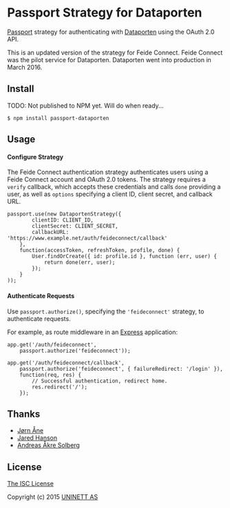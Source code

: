 # Passport Strategy for Dataporten

[Passport](https://github.com/jaredhanson/passport) strategy for authenticating
with [Dataporten](http://dataporten.no) using the OAuth 2.0 API.

This is an updated version of the strategy for Feide Connect. Feide Connect was the pilot service for Dataporten. Dataporten went into production in March 2016.


## Install

TODO: Not published to NPM yet. Will do when ready...

	$ npm install passport-dataporten

## Usage

#### Configure Strategy

The Feide Connect authentication strategy authenticates users using a Feide Connect
account and OAuth 2.0 tokens.  The strategy requires a `verify` callback, which
accepts these credentials and calls `done` providing a user, as well as
`options` specifying a client ID, client secret, and callback URL.

	passport.use(new DataportenStrategy({
			clientID: CLIENT_ID,
			clientSecret: CLIENT_SECRET,
			callbackURL: 'https://www.example.net/auth/feideconnect/callback'
		},
		function(accessToken, refreshToken, profile, done) {
			User.findOrCreate({ id: profile.id }, function (err, user) {
				return done(err, user);
			});
		}
	));

#### Authenticate Requests

Use `passport.authorize()`, specifying the `'feideconnect'` strategy, to
authenticate requests.

For example, as route middleware in an [Express](http://expressjs.com/)
application:

	app.get('/auth/feideconnect',
		passport.authorize('feideconnect'));

	app.get('/auth/feideconnect/callback',
		passport.authorize('feideconnect', { failureRedirect: '/login' }),
		function(req, res) {
			// Successful authentication, redirect home.
			res.redirect('/');
		});

## Thanks

- [Jørn Åne](http://github.com/jornane)
- [Jared Hanson](http://github.com/jaredhanson)
- [Andreas Åkre Solberg](http://github.com/andreassolberg)

## License

[The ISC License](http://opensource.org/licenses/ISC)

Copyright (c) 2015 [UNINETT AS](http://github.com/uninett)
